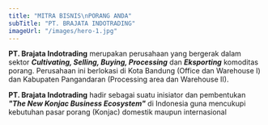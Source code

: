 ```yaml
---
title: "MITRA BISNIS\nPORANG ANDA"
subTitle: "PT. BRAJATA INDOTRADING"
imageUrl: "/images/hero-1.jpg"
---
```


**PT. Brajata Indotrading** merupakan perusahaan yang bergerak dalam sektor **_Cultivating, Selling, Buying, Processing_** dan **_Eksporting_** komoditas porang. Perusahaan ini berlokasi di Kota Bandung (Office dan Warehouse I) dan Kabupaten Pangandaran (Processing area dan Warehouse II).

**PT. Brajata Indotrading** hadir sebagai suatu inisiator dan pembentukan **_"The New Konjac Business Ecosystem"_** di Indonesia guna mencukupi kebutuhan pasar porang (Konjac) domestik maupun internasional
